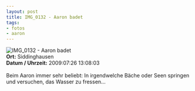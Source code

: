 ```yaml
--- 
layout: post
title: IMG_0132 - Aaron badet
tags: 
- fotos
- aaron
---
```

<img src="http://blog.fabianonline.de/wp-content/main/2010_04/IMG_0132.jpg" alt="IMG_0132 - Aaron badet" class="aligncenter" /><br />
<strong>Ort:</strong> Siddinghausen<br />
<strong>Datum / Uhrzeit:</strong> 2009:07:26 13:08:03<br />
<br />
Beim Aaron immer sehr beliebt: In irgendwelche Bäche oder Seen springen und versuchen, das Wasser zu fressen...

